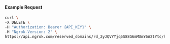 <!-- Code generated for API Clients. DO NOT EDIT. -->

#### Example Request

```bash
curl \
-X DELETE \
-H "Authorization: Bearer {API_KEY}" \
-H "Ngrok-Version: 2" \
https://api.ngrok.com/reserved_domains/rd_2yJQVYYjq5S88G6mMUmY6A2tYtc/http_endpoint_configuration
```
